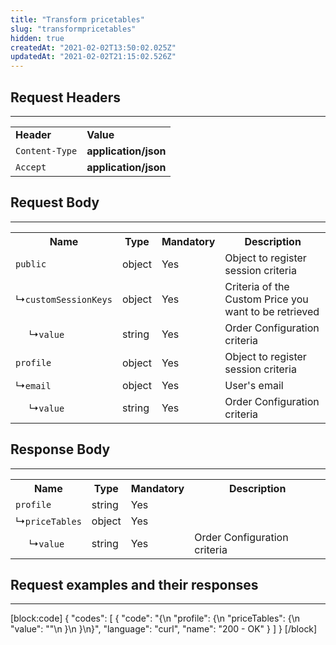 ```yaml
---
title: "Transform pricetables"
slug: "transformpricetables"
hidden: true
createdAt: "2021-02-02T13:50:02.025Z"
updatedAt: "2021-02-02T21:15:02.526Z"
---
```


## Request Headers

---

<table>
    <tr>
        <td><strong>Header</strong></td>
        <td><strong>Value</strong></td>
    </tr>
    <tr>
        <td><code>Content-Type</code></td>
        <td><strong>application/json</strong></td>
    </tr>
    <tr>
        <td><code>Accept</code></td>
        <td><strong>application/json</strong></td>
    </tr>
</table>

## Request Body

---

<table>
    <tr>
        <th>Name</th>
        <th>Type</th>
        <th>Mandatory</th>
        <th>Description</th>
    </tr>
    <tr>
        <td><code>public</code></td>
        <td>object</td>
        <td>Yes</td>
        <td>Object to register session criteria</td>
    </tr>
    <tr>
        <td>&#x21B3;<code>customSessionKeys</code></td>
        <td>object</td>
        <td>Yes</td>
        <td>Criteria of the Custom Price you want to be retrieved</td>
    </tr>
    <tr>
        <td>&nbsp;&nbsp;&nbsp;&nbsp; &#x21B3;<code>value</code></td>
        <td>string</td>
        <td>Yes</td>
        <td>Order Configuration criteria</td>
    </tr>
    <tr>
        <td><code>profile</code></td>
        <td>object</td>
        <td>Yes</td>
        <td>Object to register session criteria</td>
    </tr>
    <tr>
        <td>&#x21B3;<code>email</code></td>
        <td>object</td>
        <td>Yes</td>
        <td>User's email</td>
    </tr>
    <tr>
        <td>&nbsp;&nbsp;&nbsp;&nbsp; &#x21B3;<code>value</code></td>
        <td>string</td>
        <td>Yes</td>
        <td>Order Configuration criteria</td>
    </tr>
</table>

## Response Body

---

<table>
    <tr>
        <th>Name</th>
        <th>Type</th>
        <th>Mandatory</th>
        <th>Description</th>
    </tr>
    <tr>
        <td><code>profile</code></td>
        <td>string</td>
        <td>Yes</td>
        <td></td>
    </tr>
    <tr>
        <td>&#x21B3;<code>priceTables</code></td>
        <td>object</td>
        <td>Yes</td>
        <td></td>
    </tr>
    <tr>
        <td>&nbsp;&nbsp;&nbsp;&nbsp; &#x21B3;<code>value</code></td>
        <td>string</td>
        <td>Yes</td>
        <td>Order Configuration criteria</td>
    </tr>
</table>

## Request examples and their responses

---
[block:code]
{
  "codes": [
    {
      "code": "{\n    \"profile\": {\n        \"priceTables\": {\n            \"value\": \"\"\n        }\n    }\n}",
      "language": "curl",
      "name": "200 - OK"
    }
  ]
}
[/block]
